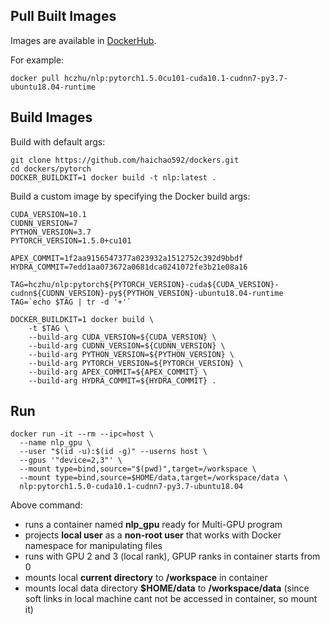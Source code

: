 

## Pull Built Images

Images are available in [DockerHub](https://hub.docker.com/u/hczhu/).

For example:
```
docker pull hczhu/nlp:pytorch1.5.0cu101-cuda10.1-cudnn7-py3.7-ubuntu18.04-runtime
```
## Build Images
Build with default args:
```
git clone https://github.com/haichao592/dockers.git
cd dockers/pytorch
DOCKER_BUILDKIT=1 docker build -t nlp:latest .
```

Build a custom image by specifying the Docker build args:
```
CUDA_VERSION=10.1
CUDNN_VERSION=7
PYTHON_VERSION=3.7
PYTORCH_VERSION=1.5.0+cu101

APEX_COMMIT=1f2aa9156547377a023932a1512752c392d9bbdf
HYDRA_COMMIT=7edd1aa073672a0681dca0241072fe3b21e08a16

TAG=hczhu/nlp:pytorch${PYTORCH_VERSION}-cuda${CUDA_VERSION}-cudnn${CUDNN_VERSION}-py${PYTHON_VERSION}-ubuntu18.04-runtime
TAG=`echo $TAG | tr -d '+'`

DOCKER_BUILDKIT=1 docker build \
    -t $TAG \
    --build-arg CUDA_VERSION=${CUDA_VERSION} \
    --build-arg CUDNN_VERSION=${CUDNN_VERSION} \
    --build-arg PYTHON_VERSION=${PYTHON_VERSION} \
    --build-arg PYTORCH_VERSION=${PYTORCH_VERSION} \
    --build-arg APEX_COMMIT=${APEX_COMMIT} \
    --build-arg HYDRA_COMMIT=${HYDRA_COMMIT} .
```

## Run

```
docker run -it --rm --ipc=host \
  --name nlp_gpu \
  --user "$(id -u):$(id -g)" --userns host \ 
  --gpus '"device=2,3"' \
  --mount type=bind,source="$(pwd)",target=/workspace \
  --mount type=bind,source=$HOME/data,target=/workspace/data \
  nlp:pytorch1.5.0-cuda10.1-cudnn7-py3.7-ubuntu18.04
```
Above command:
 - runs a container named **nlp_gpu** ready for Multi-GPU program
 - projects **local user** as a **non-root user** that works with Docker namespace for manipulating files
 - runs with GPU 2 and 3 (local rank), GPUP ranks in container starts from 0
 - mounts local **current directory** to **/workspace** in container
 - mounts local data directory **$HOME/data** to **/workspace/data** (since soft links in local machine cant not be accessed in container, so mount it)
